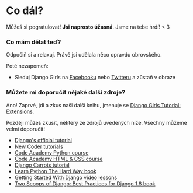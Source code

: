 # Co dál?

Můžeš si pogratulovat! **Jsi naprosto úžasná**. Jsme na tebe hrdí! < 3

### Co mám dělat teď?

Odpočiň si a relaxuj. Právě jsi udělala něco opravdu obrovského.

Poté nezapomeň:

*   Sleduj Django Girls na [Facebooku][1] nebo [Twitteru][2] a zůstaň v obraze

 [1]: http://facebook.com/djangogirls
 [2]: https://twitter.com/djangogirls

### Můžete mi doporučit nějaké další zdroje?

Ano! Zaprvé, jdi a zkus naši další knihu, jmenuje se [Django Girls Tutorial: Extensions][3].

 [3]: http://djangogirls.gitbooks.io/django-girls-tutorial-extensions/

Později můžeš zkusit, některý ze zdrojů uvedených níže. Všechny můžeme velmi doporučit!

- [Django's official tutorial][4]
- [New Coder tutorials][5]
- [Code Academy Python course][6]
- [Code Academy HTML & CSS course][7]
- [Django Carrots tutorial][8]
- [Learn Python The Hard Way book][9]
- [Getting Started With Django video lessons][10]
- [Two Scoops of Django: Best Practices for Django 1.8 book][11]

 [4]: https://docs.djangoproject.com/en/1.11/intro/tutorial01/
 [5]: http://newcoder.io/tutorials/
 [6]: https://www.codecademy.com/en/tracks/python
 [7]: https://www.codecademy.com/tracks/web
 [8]: https://github.com/ggcarrots/django-carrots/
 [9]: http://learnpythonthehardway.org/book/
 [10]: http://gettingstartedwithdjango.com/
 [11]: https://twoscoopspress.com/products/two-scoops-of-django-1-8
